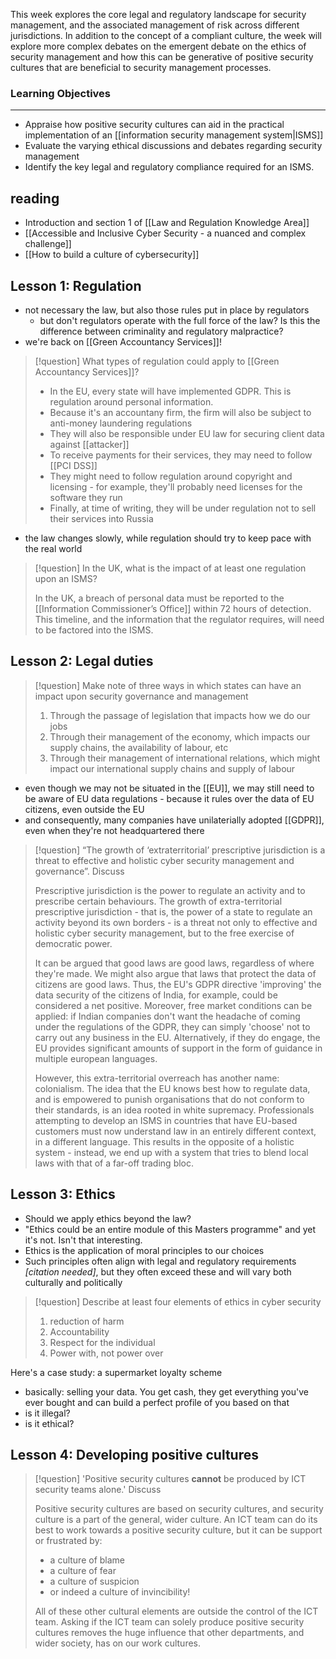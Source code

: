 This week explores the core legal and regulatory landscape for security management, and the associated management of risk across different jurisdictions. In addition to the concept of a compliant culture, the week will explore more complex debates on the emergent debate on the ethics of security management and how this can be generative of positive security cultures that are beneficial to security management processes.

### Learning Objectives

---

- Appraise how positive security cultures can aid in the practical implementation of an [[information security management system|ISMS]]
- Evaluate the varying ethical discussions and debates regarding security management
- Identify the key legal and regulatory compliance required for an ISMS.

## reading
- Introduction and section 1 of [[Law and Regulation Knowledge Area]]
- [[Accessible and Inclusive Cyber Security - a nuanced and complex challenge]]
- [[How to build a culture of cybersecurity]]

## Lesson 1: Regulation
- not necessary the law, but also those rules put in place by regulators
	- but don't regulators operate with the full force of the law? Is this the difference between criminality and regulatory malpractice?
- we're back on [[Green Accountancy Services]]!

>[!question] What types of regulation could apply to [[Green Accountancy Services]]?
>
>- In the EU, every state will have implemented GDPR. This is regulation around personal information.
>- Because it's an accountany firm, the firm will also be subject to anti-money laundering regulations
>- They will also be responsible under EU law for securing client data against [[attacker]]
>- To receive payments for their services, they may need to follow [[PCI DSS]]
>- They might need to follow regulation around copyright and licensing - for example, they'll probably need licenses for the software they run
>- Finally, at time of writing, they will be under regulation not to sell their services into Russia

- the law changes slowly, while regulation should try to keep pace with the real world
>[!question] In the UK, what is the impact of at least one regulation upon an ISMS?
>
>In the UK, a breach of personal data must be reported to the [[Information Commissioner’s Office]] within 72 hours of detection. This timeline, and the information that the regulator requires, will need to be factored into the ISMS.

## Lesson 2: Legal duties

>[!question] Make note of three ways in which states can have an impact upon security governance and management
>
>1. Through the passage of legislation that impacts how we do our jobs
>2. Through their management of the economy, which impacts our supply chains, the availability of labour, etc
>3. Through their management of international relations, which might impact our international supply chains and supply of labour

- even though we may not be situated in the [[EU]], we may still need to be aware of EU data regulations - because it rules over the data of EU citizens, even outside the EU
- and consequently, many companies have unilaterially adopted [[GDPR]], even when they're not headquartered there
>[!question] “The growth of ‘extraterritorial’ prescriptive jurisdiction is a threat to effective and holistic cyber security management and governance”. Discuss
>
>Prescriptive jurisdiction is the power to regulate an activity and to prescribe certain behaviours. The growth of extra-territorial prescriptive jurisdiction - that is, the power of a state to regulate an activity beyond its own borders - is a threat not only to effective and holistic cyber security management, but to the free exercise of democratic power.
>
>It can be argued that good laws are good laws, regardless of where they're made. We might also argue that laws that protect the data of citizens are good laws. Thus, the EU's GDPR directive 'improving' the data security of the citizens of India, for example, could be considered a net positive. Moreover, free market conditions can be applied: if Indian companies don't want the headache of coming under the regulations of the GDPR, they can simply 'choose' not to carry out any business in the EU. Alternatively, if they do engage, the EU provides significant amounts of support in the form of guidance in multiple european languages.
>
>However, this extra-territorial overreach has another name: colonialism. The idea that the EU knows best how to regulate data, and is empowered to punish organisations that do not conform to their standards, is an idea rooted in white supremacy. Professionals attempting to develop an ISMS in countries that have EU-based customers must now understand law in an entirely different context, in a different language. This results in the opposite of a holistic system - instead, we end up with a system that tries to blend local laws with that of a far-off trading bloc.
## Lesson 3: Ethics

- Should we apply ethics beyond the law?
- "Ethics could be an entire module of this Masters programme" and yet it's not. Isn't that interesting.
- Ethics is the application of moral principles to our choices
- Such principles often align with legal and regulatory requirements *\[citation needed]*, but they often exceed these and will vary both culturally and politically
>[!question] Describe at least four elements of ethics in cyber security
>
>1. reduction of harm
>2. Accountability
>3. Respect for the individual
>4. Power with, not power over

Here's a case study: a supermarket loyalty scheme
- basically: selling your data. You get cash, they get everything you've ever bought and can build a perfect profile of you based on that
- is it illegal?
- is it ethical?

## Lesson 4: Developing positive cultures

>[!question] 'Positive security cultures **cannot** be produced by ICT security teams alone.' Discuss
>
>Positive security cultures are based on security cultures, and security culture is a part of the general, wider culture. An ICT team can do its best to work towards a positive security culture, but it can be support or frustrated by:
>- a culture of blame
>- a culture of fear
>- a culture of suspicion
>- or indeed a culture of invincibility!
>  
>All of these other cultural elements are outside the control of the ICT team. Asking if the ICT team can solely produce positive security cultures removes the huge influence that other departments, and wider society, has on our work cultures.

